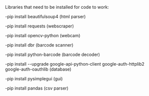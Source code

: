 Libraries that need to be installed for code to work:

-pip install beautifulsoup4 (html parser)

-pip install requests (webscraper)

-pip install opencv-python (webcam)

-pip install dbr (barcode scanner)

-pip install python-barcode (barcode decoder)

-pip install --upgrade google-api-python-client google-auth-httplib2 google-auth-oauthlib (database)

-pip install pysimplegui (gui)

-pip install pandas (csv parser)
